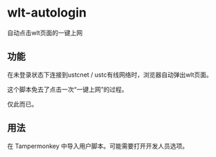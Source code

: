 # wlt-autologin

自动点击wlt页面的一键上网

## 功能

在未登录状态下连接到ustcnet / ustc有线网络时，浏览器自动弹出wlt页面。

这个脚本免去了点击一次“一键上网”的过程。

仅此而已。

## 用法

在 Tampermonkey 中导入用户脚本。可能需要打开开发人员选项。
